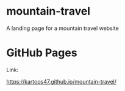 # mountain-travel
A landing page for a mountain travel website

# GitHub Pages

Link:

https://kartoos47.github.io/mountain-travel/
